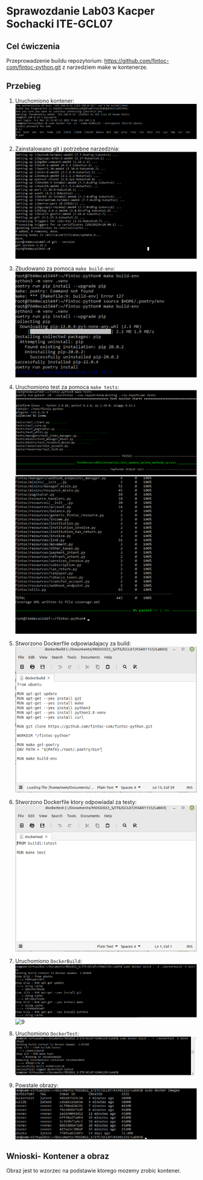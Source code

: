 # Sprawozdanie Lab03 Kacper Sochacki ITE-GCL07


## Cel ćwiczenia
Przeprowadzenie buildu repozytorium: https://github.com/fintoc-com/fintoc-python.git z narzedziem make w kontenerze.


## Przebieg

1. Uruchomiono kontener:
![1](pics/odpalenie1.png)

2. Zainstalowano git i potrzebne narzedznia:		
![2](pics/install_git.png)

3. Zbudowano za pomoca ```make build-env```:						
![3](pics/build.png)

4. Uruchomiono test za pomoca  ```make tests```:		
![4](pics/test1.png)	
![5](pics/test2.png)

5. Stworzono Dockerfile odpowiadajacy za build:		
![6](pics/docker_build_file.png)

6. Stworzono Dockerfile ktory odpowiadal za testy:
![7](pics/docker_test_file.png)

7. Uruchomiono ```DockerBuild```:		
![8](pics/docker_build1.png)		
![9](pics/docker_build2.png)		


8. Uruchomiono ```DockerTest```:		
![10](pics/docker_test.png)

10. Powstale obrazy:		
![11](pics/docker_images.png)


## Wnioski- Kontener a obraz
Obraz jest to wzorzec na podstawie ktorego mozemy zrobic kontener.
